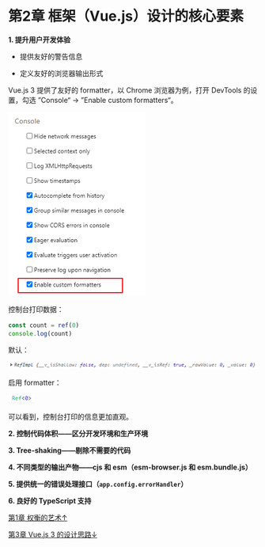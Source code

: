 # 第2章 框架（Vue.js）设计的核心要素

**1. 提升用户开发体验**
   
   - 提供友好的警告信息
   
   - 定义友好的浏览器输出形式
   
   Vue.js 3 提供了友好的 formatter，以 Chrome 浏览器为例，打开 DevTools 的设置，勾选 ”Console“ -> ”Enable custom formatters“。
   
   ![](./images/custom_formatter.png)
   
   控制台打印数据：
   
   ```js
   const count = ref(0)
   console.log(count)
   ```
   
   默认：
   
   ![](./images/without_formatter.png)
   
   启用 formatter：
   
   ![](./images/with_formatter.png)
   
   可以看到，控制台打印的信息更加直观。

**2. 控制代码体积——区分开发环境和生产环境**

**3. Tree-shaking——剔除不需要的代码**

**4. 不同类型的输出产物——cjs 和 esm（esm-browser.js 和 esm.bundle.js）**

**5. 提供统一的错误处理接口（`app.config.errorHandler`）**

**6. 良好的 TypeScript 支持**

[第1章 权衡的艺术↑](https://github.com/JungleHico/vue-design-note/blob/master/docs/第1章%20权衡的艺术.md)

[第3章 Vue.js 3 的设计思路↓](https://github.com/JungleHico/vue-design-note/blob/master/docs/第3章%20Vue.js%203%20的设计思路.md)